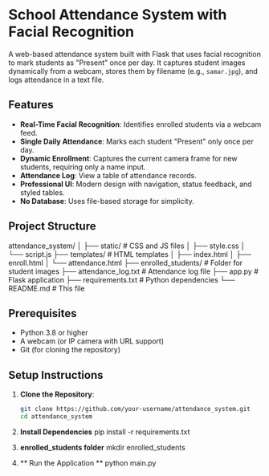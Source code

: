 # School Attendance System with Facial Recognition

A web-based attendance system built with Flask that uses facial recognition to mark students as "Present" once per day. It captures student images dynamically from a webcam, stores them by filename (e.g., `samar.jpg`), and logs attendance in a text file.

## Features
- **Real-Time Facial Recognition**: Identifies enrolled students via a webcam feed.
- **Single Daily Attendance**: Marks each student "Present" only once per day.
- **Dynamic Enrollment**: Captures the current camera frame for new students, requiring only a name input.
- **Attendance Log**: View a table of attendance records.
- **Professional UI**: Modern design with navigation, status feedback, and styled tables.
- **No Database**: Uses file-based storage for simplicity.

## Project Structure

attendance_system/
│
├── static/                   # CSS and JS files
│   ├── style.css
│   └── script.js
├── templates/                # HTML templates
│   ├── index.html
│   ├── enroll.html
│   └── attendance.html
├── enrolled_students/        # Folder for student images
├── attendance_log.txt        # Attendance log file
├── app.py                    # Flask application
├── requirements.txt          # Python dependencies
└── README.md                 # This file



## Prerequisites
- Python 3.8 or higher
- A webcam (or IP camera with URL support)
- Git (for cloning the repository)

## Setup Instructions
1. **Clone the Repository**:
   ```bash
   git clone https://github.com/your-username/attendance_system.git
   cd attendance_system
2. **Install Dependencies**
   pip install -r requirements.txt


3. **enrolled_students folder**
   mkdir enrolled_students

4. ** Run the Application **
    python main.py
